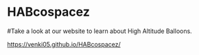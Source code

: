 # HABcospacez
#Take a look at our website to learn about High Altitude Balloons.

https://venki05.github.io/HABcospacez/
